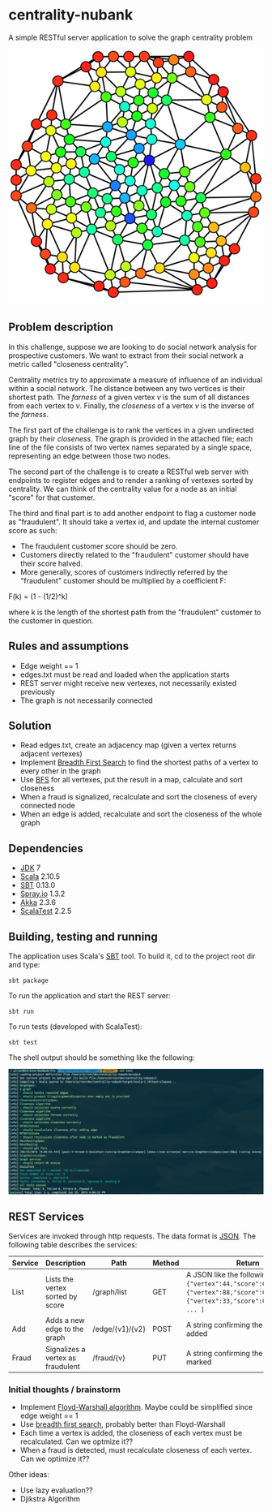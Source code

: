 # centrality-nubank
A simple RESTful server application to solve the graph centrality problem

![A cool looking graph :)](img/graph.png)

## Problem description

In this challenge, suppose we are looking to do social network analysis for prospective customers. We want to extract from their social network a metric called "closeness centrality".

Centrality metrics try to approximate a measure of influence of an individual within a social network. The distance between any two vertices is their shortest path. The *farness* of a given vertex *v* is the sum of all distances from each vertex to *v*. Finally, the *closeness* of a vertex *v* is the inverse of the *farness*.

The first part of the challenge is to rank the vertices in a given undirected graph by their *closeness*. The graph is provided in the attached file; each line of the file consists of two vertex names separated by a single space, representing an edge between those two
nodes.

The second part of the challenge is to create a RESTful web server with endpoints to register edges and to render a ranking of vertexes sorted by centrality. We can think of the centrality value for a node as an initial "score" for that customer.

The third and final part is to add another endpoint to flag a customer node as "fraudulent". It should take a vertex id, and update the internal customer score as such:
- The fraudulent customer score should be zero.
- Customers directly related to the "fraudulent" customer should have their score halved.
- More generally, scores of customers indirectly referred by the "fraudulent" customer should be multiplied by a coefficient F:

F(k) = (1 - (1/2)^k)

where k is the length of the shortest path from the "fraudulent" customer to the customer in question.

## Rules and assumptions

- Edge weight == 1
- edges.txt must be read and loaded when the application starts
- REST server might receive new vertexes, not necessarily existed previously
- The graph is not necessarily connected

## Solution

- Read edges.txt, create an adjacency map (given a vertex returns adjacent vertexes)
- Implement [Breadth First Search](https://en.wikipedia.org/wiki/Breadth-first_search) to find the shortest paths of a vertex to every other in the graph
- Use [BFS](https://en.wikipedia.org/wiki/Breadth-first_search) for all vertexes, put the result in a map, calculate and sort closeness
- When a fraud is signalized, recalculate and sort the closeness of every connected node
- When an edge is added, recalculate and sort the closeness of the whole graph

## Dependencies

- [JDK](http://www.oracle.com/technetwork/java/javase/downloads/jdk7-downloads-1880260.html) 7
- [Scala](http://www.scala-lang.org/) 2.10.5
- [SBT](http://www.scala-sbt.org/) 0.13.0
- [Spray.io](http://spray.io/) 1.3.2
- [Akka](http://akka.io/) 2.3.6
- [ScalaTest](http://scalatest.org/) 2.2.5

## Building, testing and running 

The application uses Scala's [SBT](http://www.scala-sbt.org/) tool. To build it, cd to the project root dir and type:

```shell
sbt package 
```

To run the application and start the REST server:

```shell
sbt run
```

To run tests (developed with ScalaTest):

```shell
sbt test
```

The shell output should be something like the following:

![ScalaTest shell output](img/tests.png)

## REST Services

Services are invoked through http requests. The data format is [JSON](http://json.org/). The following table describes the services:

| Service | Description                        | Path            | Method | Return                                                                                                                                                   |
|---------|------------------------------------|-----------------|--------|----------------------------------------------------------------------------------------------------------------------------------------------------------|
| List    | Lists the vertex sorted by score   | /graph/list     | GET    | A JSON like the following: ```[ {"vertex":44,"score":0.005988024}, {"vertex":88,"score":0.00591716}, {"vertex":33,"score":0.005882353} ... ]``` |
| Add     | Adds a new edge to the graph       | /edge/{v1}/{v2} | POST   | A string confirming the edge was added                                                                                                                   |
| Fraud   | Signalizes a vertex as fraudulent  | /fraud/{v}      | PUT    | A string confirming the vertex was marked                                                                                                                |

### Initial thoughts / brainstorm

- Implement [Floyd-Warshall algorithm](https://en.wikipedia.org/wiki/Floyd%E2%80%93Warshall_algorithm). Maybe could be simplified since edge weight == 1
- Use [breadth first search](https://en.wikipedia.org/wiki/Breadth-first_search), probably better than Floyd-Warshall
- Each time a vertex is added, the closeness of each vertex must be recalculated. Can we optmize it?? 
- When a fraud is detected, must recalculate closeness of each vertex. Can we optimize it??

Other ideas:
- Use lazy evaluation??
- Djikstra Algorithm
